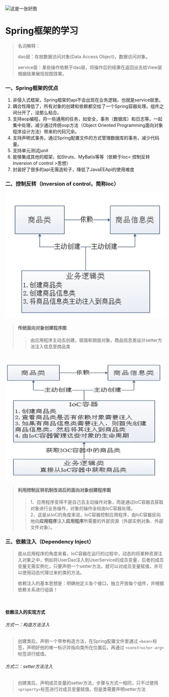 <img src="src/main/resources/img/anime.jpg" alt="这是一张好图"/>

# Spring框架的学习<br>
>名词解释：
> 
> dao层：存放数据访问对象(Data Access Object)，数据访问对象。
> 
> service层：某些操作依赖于dao层，将操作后的结果在返回出去给View层根据结果展现视图效果。
> 
> 
### 一、Spring框架的优点

<ol>
    <li>非侵入式框架，Spring框架的api不会出现在业务逻辑，也就是service层里。</li>
    <li>耦合性降低了，所有对象的创建和依赖都交给了一个Spring容器处理，组件之间分开了，没那么粘合。</li>
    <li>支持aop编程，将一些通用的任务，如安全，事务（数据库）和日志等，一起集中处理，减少通过传统oop方法（Object Oriented Programming面向对象程序设计方法）带来的代码冗余。</li>
    <li>支持声明式事务，通过Spring配置文件的方式管理数据库的事务，减少代码量。</li>
    <li>支持单元测试junit</li>
    <li>能够集成其他的框架，如Struts、MyBatis等等（依赖于Ioc< 控制反转Inversion of control >思想）</li>
    <li>封装好了很多的api无需造轮子，降低了JavaEEApi的使用难度</li>
</ol>  

### 二、控制反转（Inversion of control，简称Ioc）

<img src="src/main/resources/img/notIoc.png" alt="noIoc">

> #### 传统面向对象创建程序图
>> 由应用程序主动去创建，赋值和销毁对象，商品信息类设计setter方法注入信息至商品类

<br>

<img src="src/main/resources/img/Ioc.png" alt="Ioc">

> #### 利用控制反转机制改进后的面向对象创建程序图
>> 1、应用程序变得不是自己去主动操作对象，而是通过IoC容器去获取对象进行业务操作，对象的操作全权由IoC容器处理。<br>
> > 2、这是从IoC的角度来说，IoC容器控制应用程序，由IoC容器反向地向**应用程序**注入**应用程序**所需要的外部资源（外部实例对象、外部文件对象）。

### 三、依赖注入（Dependency Inject）

> 是从应用程序的角度来看，IoC容器在运行的过程中，动态的将某种资源注入对象之中，例如将UserDao注入到UserService的成员变量，后者的成员变量无需实例化，只要声明一个setter方法，就可以对成员变量赋值，并可以使用动态代理过来的类的方法。
>
> 依赖注入的基本思想是：明确地定义各个接口，独立开放每个组件，并根据依赖关系进行组装！

<br>

#### 依赖注入的实现方式
###### 方式一：构造方法注入
> 创建类后，声明一个带参构造方法，在Spring配置文件里通过 `<bean>`标签，声明好他的唯一标识并指向类所在位置后，再通过 `<constructor-arg>`标签进行赋值。
###### 方式二：setter方法注入
> 创建类后，声明成员变量的setter方法，步骤与方式一相同，只不过使用 `<property>`标签进行对成员变量赋值，但是类需要声明setter方法

<br>

